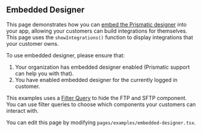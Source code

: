 ## Embedded Designer

This page demonstrates how you can [embed the Prismatic designer](https://prismatic.io/docs/embedded-designer/) into your app, allowing your customers can build integrations for themselves. This page uses the `showIntegrations()` function to display integrations that your customer owns.

To use embedded designer, please ensure that:

1. Your organization has embedded designer enabled (Prismatic support can help you with that).
2. You have enabled embedded designer for the currently logged in customer.

This examples uses a [Filter Query](https://prismatic.io/docs/embedded-designer/#filtering-components-in-the-embedded-designer) to hide the FTP and SFTP component.
You can use filter queries to choose which components your customers can interact with.

You can edit this page by modifying `pages/examples/embedded-designer.tsx`.
